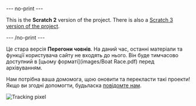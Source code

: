 --- no-print ---

This is the **Scratch 2** version of the project. There is also a [Scratch 3 version of the project](https://projects.raspberrypi.org/uk-UA/projects/boat-race).

--- /no-print ---

Це стара версія **Перегони човнів**. На даний час, останні матеріали та функції користувача сайту не входять до нього. Він буде тимчасово доступний в [цьому форматі](images/Boat Race.pdf) перед архівуванням.

Нам потрібна ваша домомога, щою оновити та перекласти такі проекти! Якщо ви згодні допомогти, будьласка [повідомте нам](https://rpf.io/translators).

![Tracking pixel](https://code.org/api/hour/begin_codeclub_boatrace.png)
